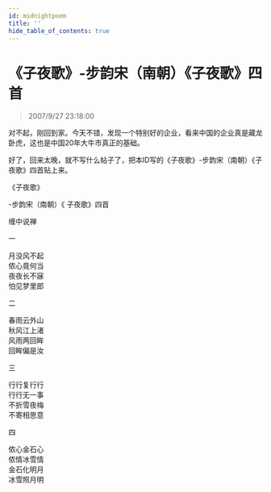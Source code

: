 ```yaml
---
id: midnightpoem
title: ''
hide_table_of_contents: true
---
```


# 《子夜歌》-步韵宋（南朝）《子夜歌》四首

> 2007/9/27 23:18:00

<div style={{fontSize: '18px', fontWeight: 'normal', textAlign: 'left', lineHeight: '180%'}}>

对不起，刚回到家。今天不错，发现一个特别好的企业，看来中国的企业真是藏龙卧虎，这也是中国20年大牛市真正的基础。
 
 
好了，回来太晚，就不写什么帖子了，把本ID写的《子夜歌》-步韵宋（南朝）《子夜歌》四首贴上来。
 
</div>

<div style={{color:'#FF0000', fontSize: '56px', fontWeight: 'bold', textAlign: 'center', lineHeight: '250%'}}>
《子夜歌》
 
</div>

<div style={{color:'#FF0000', fontSize: '32px', fontWeight: 'bold', textAlign: 'center', lineHeight: '150%'}}>

-步韵宋（南朝）《 子夜歌》四首

缠中说禅
 
一
 
月没风不起<br/>
侬心竟何当<br/>
夜夜长不寐<br/>
怕见梦里郎
 
 
二
 
春雨云外山<br/>
秋风江上渚<br/>
风雨两回眸<br/>
回眸偏是汝
 
 
三
 
行行复行行<br/>
行行无一事<br/>
不折雪夜梅<br/>
不寄相思意
 
 
四
 
侬心金石心<br/>
侬情冰雪情<br/>
金石化明月<br/>
冰雪照月明
</div>